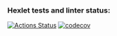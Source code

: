 ### Hexlet tests and linter status:
[![Actions Status](https://github.com/ArturStimbiris/java-project-72/actions/workflows/hexlet-check.yml/badge.svg)](https://github.com/ArturStimbiris/java-project-72/actions)
[![codecov](https://codecov.io/gh/ArturStimbiris/java-project-72/branch/main/graph/badge.svg?token=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)](https://codecov.io/gh/ArturStimbiris/java-project-72)
